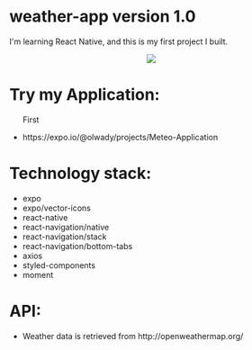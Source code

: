 # weather-app version 1.0

I'm learning React Native, and this is my first project I built.

<p align="center">
  <img src="https://www.ubidreams.fr/wp-content/uploads/2020/06/logo-react-native.png" />
</p>

# Try my Application: 
<ul>
  <p>First</p>
  <li>https://expo.io/@olwady/projects/Meteo-Application</li>

</ul>


# Technology stack:
<ul>
  <li>expo</li>
  <li>expo/vector-icons</li>
  <li>react-native</li>
  <li>react-navigation/native</li>
  <li>react-navigation/stack</li>
  <li>react-navigation/bottom-tabs</li>
  <li>axios</li>
  <li>styled-components</li>
  <li>moment</li>
</ul>

# API: 

<ul>
  <li>Weather data is retrieved from http://openweathermap.org/</li>
</ul>

